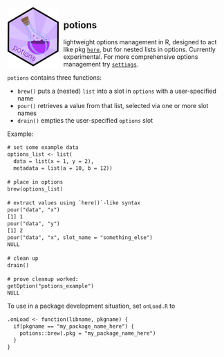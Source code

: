 
<img src="man/figures/potions-logo.png" align="left" style="margin: 0px 10px 0px 0px;" alt="" width="120"/>
<h2>potions</h2>

lightweight options management in R, designed to act like pkg 
[`here`](https://cran.r-project.org/package=here), but for nested lists in 
options. Currently experimental. For more comprehensive options
management try [`settings`](https://cran.r-project.org/package=settings).

`potions` contains three functions:
* `brew()` puts a (nested) `list` into a slot in `options` with a user-specified name
* `pour()` retrieves a value from that list, selected via one or more slot names
* `drain()` empties the user-specified `options` slot

Example:
```
# set some example data
options_list <- list(
  data = list(x = 1, y = 2),
  metadata = list(a = 10, b = 12))
  
# place in options
brew(options_list)
  
# extract values using `here()`-like syntax
pour("data", "x")
[1] 1
pour("data", "y")
[1] 2
pour("data", "x", slot_name = "something_else")
NULL

# clean up
drain()

# prove cleanup worked:
getOption("potions_example")
NULL
```

To use in a package development situation, set `onLoad.R` to
```
.onLoad <- function(libname, pkgname) {
  if(pkgname == "my_package_name_here") {
    potions::brew(.pkg = "my_package_name_here")
  }
}
```